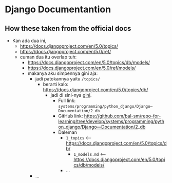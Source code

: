 # Django Documentantion

## How these taken from the official docs

- Kan ada dua ini,
  - <https://docs.djangoproject.com/en/5.0/topics/>
  - <https://docs.djangoproject.com/en/5.0/ref/>
  - cuman dua itu overlap tuh:
    - <https://docs.djangoproject.com/en/5.0/topics/db/models/>
    - <https://docs.djangoproject.com/en/5.0/ref/models/>
    - makanya aku simpennya gini aja:
      - jadi patokannya yaitu `/topics/`
        - berarti kalo: <https://docs.djangoproject.com/en/5.0/topics/db/>
          - jadi di sini-nya [gini](2_db).
            - Full link: `systems/programming/python_django/Django—Documentation/2_db`
            - GitHub link: <https://github.com/bal-sm/repo-for-learning/tree/develop/systems/programming/python_django/Django—Documentation/2_db>
            - Daleman
              - `1_topics` <-- <https://docs.djangoproject.com/en/5.0/topics/db/>
                - `1_models.md` <-- <https://docs.djangoproject.com/en/5.0/topics/db/models/>
              - ...
      - ...
